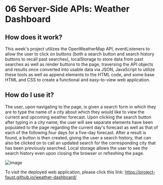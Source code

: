 # 06 Server-Side APIs: Weather Dashboard

## How does it work?
This week's project utilizes the OpenWeatherMap API, eventListeners to allow the user to click on buttons (both a search button and search history buttons to recall past searches), localStorage to store data from past searches as well as render buttons to the page, traversing the API objects and results once converted into usable data via JSON, JavaScript to utilize these tools as well as append elements to the HTML code, and some base HTML and CSS to create a functional and easy-to-view web application.

## How do I use it?
The user, upon navigating to the page, is given a search form in which they are to type the name of a city about which they would like to view the current and upcoming weather forecast. Upon clicking the search button after typing in a city name, the user will see separate elements have been populated to the page regarding the current day's forecast as well as that of each of the following four days for a five-day forecast. After a result is found, a button is then created, giving the user a search history, that can also be clicked on to call an updated search for the corresponding city that has been previously searched. Local storage allows the user to see the search history even upon closing the browser or refreshing the page.

![image](https://user-images.githubusercontent.com/30759236/223611257-4791dac9-48b7-4fcf-af4d-3cde34d34fee.png)

To visit the deployed web application, please click this link: https://project-faust.github.io/weather-dashboard/
